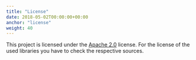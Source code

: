 ```yaml
---
title: "License"
date: 2018-05-02T00:00:00+00:00
anchor: "license"
weight: 40
---
```


This project is licensed under the [Apache 2.0](https://github.com/webhippie/prom-to-apt-dater/blob/master/LICENSE) license. For the license of the used libraries you have to check the respective sources.
